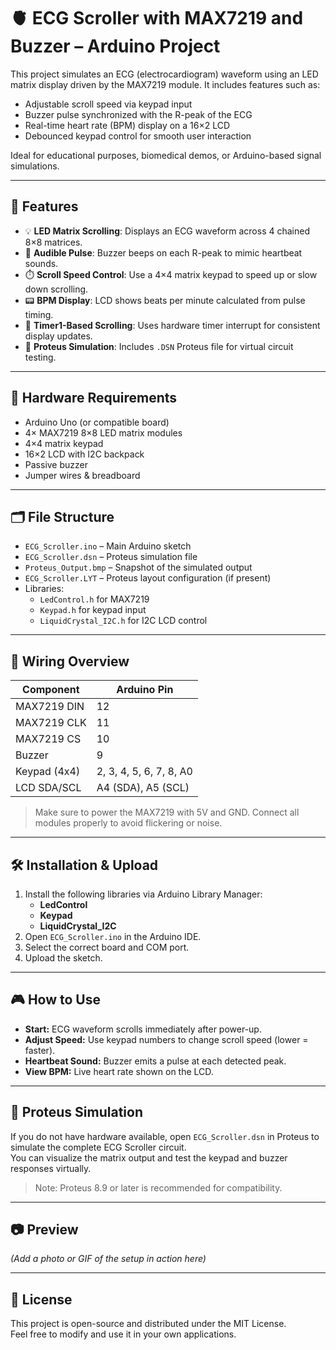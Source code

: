 
# 🫀 ECG Scroller with MAX7219 and Buzzer – Arduino Project

This project simulates an ECG (electrocardiogram) waveform using an LED matrix display driven by the MAX7219 module. It includes features such as:

- Adjustable scroll speed via keypad input  
- Buzzer pulse synchronized with the R-peak of the ECG  
- Real-time heart rate (BPM) display on a 16×2 LCD  
- Debounced keypad control for smooth user interaction  

Ideal for educational purposes, biomedical demos, or Arduino-based signal simulations.

---

## 🚀 Features

- 💡 **LED Matrix Scrolling**: Displays an ECG waveform across 4 chained 8×8 matrices.
- 🎵 **Audible Pulse**: Buzzer beeps on each R-peak to mimic heartbeat sounds.
- ⏱️ **Scroll Speed Control**: Use a 4×4 matrix keypad to speed up or slow down scrolling.
- 📟 **BPM Display**: LCD shows beats per minute calculated from pulse timing.
- 🔄 **Timer1-Based Scrolling**: Uses hardware timer interrupt for consistent display updates.
- 🧪 **Proteus Simulation**: Includes `.DSN` Proteus file for virtual circuit testing.

---

## 🔧 Hardware Requirements

- Arduino Uno (or compatible board)  
- 4× MAX7219 8×8 LED matrix modules  
- 4×4 matrix keypad  
- 16×2 LCD with I2C backpack  
- Passive buzzer  
- Jumper wires & breadboard

---

## 🗂️ File Structure

- `ECG_Scroller.ino` – Main Arduino sketch  
- `ECG_Scroller.dsn` – Proteus simulation file  
- `Proteus_Output.bmp` – Snapshot of the simulated output  
- `ECG_Scroller.LYT` – Proteus layout configuration (if present)  
- Libraries:
  - `LedControl.h` for MAX7219
  - `Keypad.h` for keypad input
  - `LiquidCrystal_I2C.h` for I2C LCD control

---

## 🔌 Wiring Overview

| Component       | Arduino Pin     |
|----------------|------------------|
| MAX7219 DIN    | 12               |
| MAX7219 CLK    | 11               |
| MAX7219 CS     | 10               |
| Buzzer         | 9                |
| Keypad (4x4)   | 2, 3, 4, 5, 6, 7, 8, A0 |
| LCD SDA/SCL    | A4 (SDA), A5 (SCL) |

> Make sure to power the MAX7219 with 5V and GND. Connect all modules properly to avoid flickering or noise.

---

## 🛠️ Installation & Upload

1. Install the following libraries via Arduino Library Manager:
   - **LedControl**
   - **Keypad**
   - **LiquidCrystal_I2C**
2. Open `ECG_Scroller.ino` in the Arduino IDE.
3. Select the correct board and COM port.
4. Upload the sketch.

---

## 🎮 How to Use

- **Start:** ECG waveform scrolls immediately after power-up.
- **Adjust Speed:** Use keypad numbers to change scroll speed (lower = faster).
- **Heartbeat Sound:** Buzzer emits a pulse at each detected peak.
- **View BPM:** Live heart rate shown on the LCD.

---

## 🧪 Proteus Simulation

If you do not have hardware available, open `ECG_Scroller.dsn` in Proteus to simulate the complete ECG Scroller circuit.  
You can visualize the matrix output and test the keypad and buzzer responses virtually.

> Note: Proteus 8.9 or later is recommended for compatibility.

---

## 📷 Preview

*(Add a photo or GIF of the setup in action here)*

---

## 📄 License

This project is open-source and distributed under the MIT License.  
Feel free to modify and use it in your own applications.
